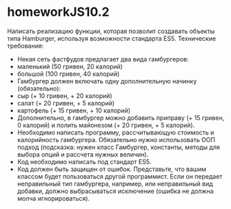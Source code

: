 # homeworkJS10.2
Написать реализацию функции, которая позволит создавать объекты типа Hamburger, используя возможности стандарта ES5. 
Технические требования: 
- Некая сеть фастфудов предлагает два вида гамбургеров:  
- маленький (50 гривен, 20 калорий) 
- большой (100 гривен, 40 калорий) 
- Гамбургер должен включать одну дополнительную начинку (обязательно):  
- сыр (+ 10 гривен, + 20 калорий) 
- салат (+ 20 гривен, + 5 калорий) 
- картофель (+ 15 гривен, + 10 калорий) 
- Дополнительно, в гамбургер можно добавить приправу (+ 15 гривен, 0 калорий) и полить майонезом (+ 20 гривен, + 5 калорий). 
- Необходимо написать программу, рассчитывающую стоимость и калорийность гамбургера. Обязательно нужно использовать ООП подход (подсказка: нужен класс Гамбургер, константы, методы для выбора опций и рассчета нужных величин). 
- Код необходимо написать под стандарт ES5.
- Код должен быть защищен от ошибок. Представьте, что вашим классом будет пользоваться другой программист. Если он передает неправильный тип гамбургера, например, или неправильный вид добавки, должно выбрасываться исключение (ошибка не должна молча игнорироваться).
